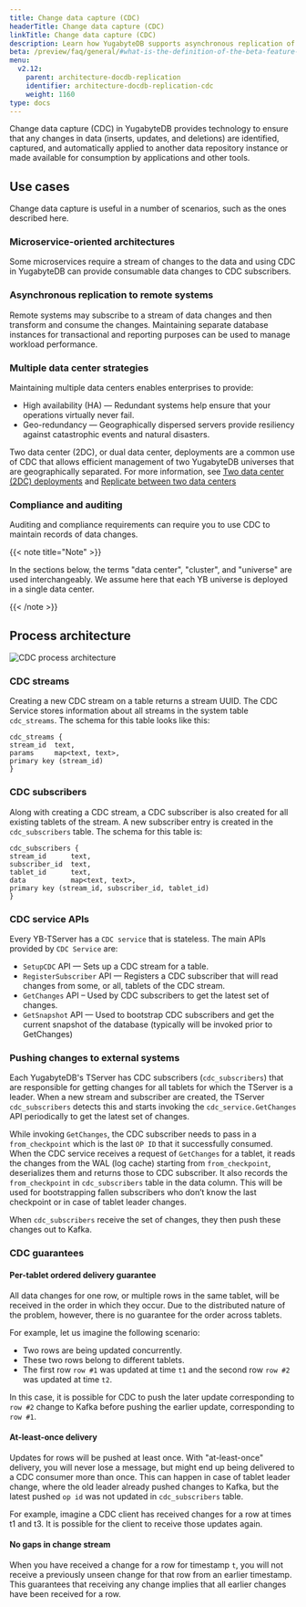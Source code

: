```yaml
---
title: Change data capture (CDC)
headerTitle: Change data capture (CDC)
linkTitle: Change data capture (CDC)
description: Learn how YugabyteDB supports asynchronous replication of data changes (inserts, updates, and deletes) to external databases or applications.
beta: /preview/faq/general/#what-is-the-definition-of-the-beta-feature-tag
menu:
  v2.12:
    parent: architecture-docdb-replication
    identifier: architecture-docdb-replication-cdc
    weight: 1160
type: docs
---
```


Change data capture (CDC) in YugabyteDB provides technology to ensure that any changes in data (inserts, updates, and deletions) are identified, captured, and automatically applied to another data repository instance or made available for consumption by applications and other tools.

## Use cases

Change data capture is useful in a number of scenarios, such as the ones described here.

### Microservice-oriented architectures

Some microservices require a stream of changes to the data and using CDC in YugabyteDB can provide consumable data changes to CDC subscribers.

### Asynchronous replication to remote systems

Remote systems may subscribe to a stream of data changes and then transform and consume the changes. Maintaining separate database instances for transactional and reporting purposes can be used to manage workload performance.

### Multiple data center strategies

Maintaining multiple data centers enables enterprises to provide:

- High availability (HA) — Redundant systems help ensure that your operations virtually never fail.
- Geo-redundancy — Geographically dispersed servers provide resiliency against catastrophic events and natural disasters.

Two data center (2DC), or dual data center, deployments are a common use of CDC that allows efficient management of two YugabyteDB universes that are geographically separated. For more information, see [Two data center (2DC) deployments](../async-replication) and [Replicate between two data centers](../../../deploy/multi-dc/async-replication)

### Compliance and auditing

Auditing and compliance requirements can require you to use CDC to maintain records of data changes.

{{< note title="Note" >}}

In the sections below, the terms "data center", "cluster", and "universe" are used interchangeably. We assume here that each YB universe is deployed in a single data center.

{{< /note >}}

## Process architecture

![CDC process architecture](/images/architecture/cdc-2dc/process-architecture.png)

### CDC streams

Creating a new CDC stream on a table returns a stream UUID. The CDC Service stores information about all streams in the system table `cdc_streams`. The schema for this table looks like this:

```
cdc_streams {
stream_id  text,
params     map<text, text>,
primary key (stream_id)
}
```

### CDC subscribers

Along with creating a CDC stream, a CDC subscriber is also created for all existing tablets of the stream. A new subscriber entry is created in the `cdc_subscribers` table. The schema for this table is:

```
cdc_subscribers {
stream_id      text,
subscriber_id  text,
tablet_id      text,
data           map<text, text>,
primary key (stream_id, subscriber_id, tablet_id)
}
```

### CDC service APIs

Every YB-TServer has a `CDC service` that is stateless. The main APIs provided by `CDC Service` are:

- `SetupCDC` API — Sets up a CDC stream for a table.
- `RegisterSubscriber` API — Registers a CDC subscriber that will read changes from some, or all, tablets of the CDC stream.
- `GetChanges` API – Used by CDC subscribers to get the latest set of changes.
- `GetSnapshot` API — Used to bootstrap CDC subscribers and get the current snapshot of the database (typically will be invoked prior to GetChanges)

### Pushing changes to external systems

Each YugabyteDB's TServer has CDC subscribers (`cdc_subscribers`) that are responsible for getting changes for all tablets for which the TServer is a leader. When a new stream and subscriber are created, the TServer `cdc_subscribers` detects this and starts invoking the `cdc_service.GetChanges` API periodically to get the latest set of changes.

While invoking `GetChanges`, the CDC subscriber needs to pass in a `from_checkpoint` which is the last `OP ID` that it successfully consumed. When the CDC service receives a request of `GetChanges` for a tablet, it reads the changes from the WAL (log cache) starting from `from_checkpoint`, deserializes them and returns those to CDC subscriber. It also records the `from_checkpoint` in `cdc_subscribers` table in the data column. This will be used for bootstrapping fallen subscribers who don’t know the last checkpoint or in case of tablet leader changes.

When `cdc_subscribers` receive the set of changes, they then push these changes out to Kafka.

### CDC guarantees

#### Per-tablet ordered delivery guarantee

All data changes for one row, or multiple rows in the same tablet, will be received in the order in which they occur. Due to the distributed nature of the problem, however, there is no guarantee for the order across tablets.

For example, let us imagine the following scenario:

- Two rows are being updated concurrently.
- These two rows belong to different tablets.
- The first row `row #1` was updated at time `t1` and the second row `row #2` was updated at time `t2`.

In this case, it is possible for CDC to push the later update corresponding to `row #2` change to Kafka before pushing the earlier update, corresponding to `row #1`.

#### At-least-once delivery

Updates for rows will be pushed at least once. With "at-least-once" delivery, you will never lose a message, but might end up being delivered to a CDC consumer more than once. This can happen in case of tablet leader change, where the old leader already pushed changes to Kafka, but the latest pushed `op id` was not updated in `cdc_subscribers` table.

For example, imagine a CDC client has received changes for a row at times t1 and t3. It is possible for the client to receive those updates again.

#### No gaps in change stream

When you have received a change for a row for timestamp `t`, you will not receive a previously unseen change for that row from an earlier timestamp. This guarantees that receiving any change implies that all earlier changes have been received for a row.
